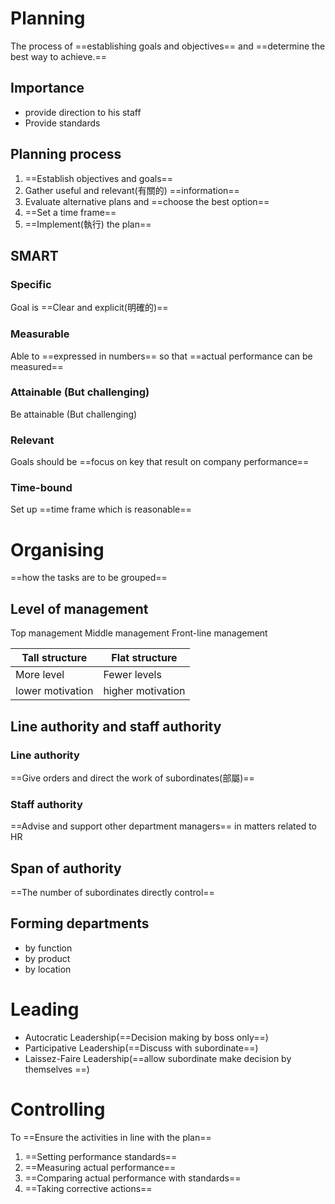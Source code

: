 
# Planning
The process of ==establishing goals and objectives== and ==determine the best way to achieve.==
## Importance
- provide direction to his staff
- Provide standards
## Planning process
1. ==Establish objectives and goals==
2. Gather useful and relevant(有關的) ==information==
3. Evaluate alternative plans and ==choose the best option==
4. ==Set a time frame== 
5. ==Implement(執行) the plan==
## SMART
### Specific
Goal is ==Clear and explicit(明確的)==
### Measurable
Able to ==expressed in numbers== so that ==actual performance can be measured== 
### Attainable (But challenging)
Be attainable (But challenging)
### Relevant
Goals should be ==focus on key that result on company performance==
### Time-bound
Set up ==time frame which is reasonable== 
# Organising
==how the tasks are to be grouped==

## Level of management
Top management
Middle management
Front-line management

| Tall structure   | Flat structure    |
| ---------------- | ----------------- |
| More level       | Fewer levels      |
| lower motivation | higher motivation |
## Line authority and staff authority
### Line authority
==Give orders and direct the work of subordinates(部屬)==
### Staff authority
==Advise and support other department managers== in matters related to HR
## Span of authority 
==The number of subordinates directly control==
## Forming departments
- by function
- by product
- by location
# Leading
- Autocratic Leadership(==Decision making by boss only==)
- Participative Leadership(==Discuss with subordinate==)
- Laissez-Faire Leadership(==allow subordinate make decision by themselves ==)
# Controlling
To ==Ensure the activities in line with the plan==

1. ==Setting performance standards==
2. ==Measuring actual performance==
3. ==Comparing actual performance with standards==
4. ==Taking corrective actions==
